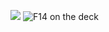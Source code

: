 ![](https://komarev.com/ghpvc/?username=mNeutronyx&color=blue)
<img src="https://github.com/{ImNeutronyx}/{ImNeutronyx}/blob/main/F14 On deck.png" alt="F14 on the deck">
